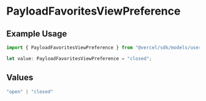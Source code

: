 # PayloadFavoritesViewPreference

## Example Usage

```typescript
import { PayloadFavoritesViewPreference } from "@vercel/sdk/models/userevent.js";

let value: PayloadFavoritesViewPreference = "closed";
```

## Values

```typescript
"open" | "closed"
```